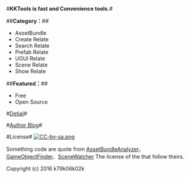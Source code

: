 #**KKTools is fast and Convenience tools.**#

##**Category：**##
* AssetBundle
* Create Relate
* Search Relate
* Prefab Relate
* UGUI Relate
* Scene Relate
* Show Relate

##**Featured：**##
* Free
* Open Source

#[Detial](http://k79k06k02k.com/Pdf/KKTools%20Guild.pdf)#

#[Author Blog](http://k79k06k02k.com/blog)#

#License#
[![CC-by-sa.png](http://k79k06k02k.com/Image/CC-by-sa.png)](http://creativecommons.org/licenses/by-sa/4.0/)

Something code are quote from [AssetBundleAnalyzer](http://forum.unity3d.com/threads/asset-bundle-analyzer.182413/)、[GameObjectFinder](http://wiki.unity3d.com/index.php/FindGameObjects)、[SceneWatcher](http://wiki.unity3d.com/index.php/SceneViewWindow) The license of the that follow theirs.

Copyright (c) 2016 k79k06k02k
